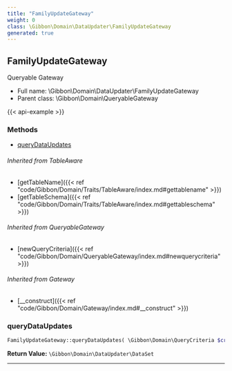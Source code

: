 ```yaml
---
title: "FamilyUpdateGateway"
weight: 0
class: \Gibbon\Domain\DataUpdater\FamilyUpdateGateway
generated: true
---
```


## FamilyUpdateGateway 

Queryable Gateway



* Full name: \Gibbon\Domain\DataUpdater\FamilyUpdateGateway
* Parent class: \Gibbon\Domain\QueryableGateway

{{< api-example >}} 



### Methods

- [queryDataUpdates](#querydataupdates)




###### Inherited from TableAware
- [getTableName]({{< ref "code/Gibbon/Domain/Traits/TableAware/index.md#gettablename" >}})
- [getTableSchema]({{< ref "code/Gibbon/Domain/Traits/TableAware/index.md#gettableschema" >}})

###### Inherited from QueryableGateway
- [newQueryCriteria]({{< ref "code/Gibbon/Domain/QueryableGateway/index.md#newquerycriteria" >}})

###### Inherited from Gateway
- [__construct]({{< ref "code/Gibbon/Domain/Gateway/index.md#__construct" >}})



### queryDataUpdates



```php
FamilyUpdateGateway::queryDataUpdates( \Gibbon\Domain\QueryCriteria $criteria, $gibbonSchoolYearID ): \Gibbon\Domain\DataUpdater\DataSet
```






**Return Value:**
`\Gibbon\Domain\DataUpdater\DataSet`  



---


